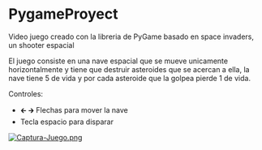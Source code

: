 # PygameProyect
Video juego creado con la libreria de PyGame basado en space invaders, un shooter espacial

El juego consiste en una nave espacial que se mueve unicamente horizontalmente y tiene que destruir asteroides que se acercan a ella, la nave tiene 5 de vida y por cada asteroide que la golpea pierde 1 de vida.

Controles:
* 🡰 🡲 Flechas para mover la nave 
* Tecla espacio para disparar 

[![Captura-Juego.png](https://i.postimg.cc/ZRqNsymV/Captura-Juego.png)](https://postimg.cc/4Krnmym9)
